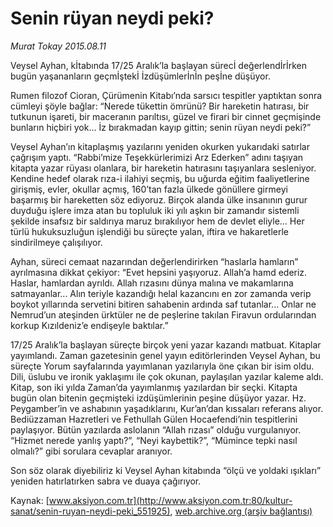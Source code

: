 # Senin rüyan neydi peki?

*Murat Tokay 2015.08.11*

<div class="pNewsDetailMainContent" itemprop="articleBody">
 <p>
  Veysel Ayhan, kİtabında 17/25 Aralık’la başlayan sürecİ değerlendİrİrken bugün yaşananların geçmİştekİ İzdüşümlerİnİn peşİne düşüyor.
 </p>
 <p>
  Rumen filozof Cioran, Çürümenin Kitabı’nda sarsıcı tespitler yaptıktan sonra cümleyi şöyle bağlar: “Nerede tükettin ömrünü? Bir hareketin hatırası, bir tutkunun işareti, bir maceranın parıltısı, güzel ve firari bir cinnet geçmişinde bunların hiçbiri yok... İz bırakmadan kayıp gittin; senin rüyan neydi peki?”
 </p>
 <p>
  Veysel Ayhan’ın kitaplaşmış yazılarını yeniden okurken yukarıdaki satırlar çağrışım yaptı. “Rabbi’mize Teşekkürlerimizi Arz Ederken” adını taşıyan kitapta yazar rüyası olanlara, bir hareketin hatırasını taşıyanlara sesleniyor. Kendine hedef olarak rıza-i ilahiyi seçmiş, bu uğurda eğitim faaliyetlerine girişmiş, evler, okullar açmış, 160’tan fazla ülkede gönüllere girmeyi başarmış bir hareketten söz ediyoruz. Birçok alanda ülke insanının gurur duyduğu işlere imza atan bu topluluk iki yılı aşkın bir zamandır sistemli şekilde insafsız bir saldırıya maruz bırakılıyor hem de devlet eliyle... Her türlü hukuksuzluğun işlendiği bu süreçte yalan, iftira ve hakaretlerle sindirilmeye çalışılıyor.
 </p>
 <p>
  Ayhan, süreci cemaat nazarından değerlendirirken “haslarla hamların” ayrılmasına dikkat çekiyor: “Evet hepsini yaşıyoruz. Allah’a hamd ederiz. Haslar, hamlardan ayrıldı. Allah rızasını dünya malına ve makamlarına satmayanlar... Alın teriyle kazandığı helal kazancını en zor zamanda verip boykot yıllarında servetini bitiren sahabenin ardında saf tutanlar... Onlar ne Nemrud’un ateşinden ürktüler ne de peşlerine takılan Firavun ordularından korkup Kızıldeniz’e endişeyle baktılar.”
 </p>
 <p>
  17/25 Aralık’la başlayan süreçte birçok yeni yazar kazandı matbuat. Kitaplar yayımlandı. Zaman gazetesinin genel yayın editörlerinden Veysel Ayhan, bu süreçte Yorum sayfalarında yayımlanan yazılarıyla öne çıkan bir isim oldu. Dili, üslubu ve ironik yaklaşımı ile çok okunan, paylaşılan yazılar kaleme aldı. Kitap, son iki yılda Zaman’da yayımlanmış yazılardan bir seçki. Kitapta bugün olan bitenin geçmişteki izdüşümlerinin peşine düşüyor yazar. Hz. Peygamber’in ve ashabının yaşadıklarını, Kur’an’dan kıssaları referans alıyor. Bediüzzaman Hazretleri ve Fethullah Gülen Hocaefendi’nin tespitlerini paylaşıyor. Bütün yazılarda aslolanın “Allah rızası” olduğu vurgulanıyor. “Hizmet nerede yanlış yaptı?”, “Neyi kaybettik?”, “Mümince tepki nasıl olmalı?” gibi sorulara cevaplar aranıyor.
 </p>
 <p>
  Son söz olarak diyebiliriz ki Veysel Ayhan kitabında “ölçü ve yoldaki ışıkları” yeniden hatırlatırken sabra ve duaya çağırıyor.
 </p>
</div>


Kaynak: [www.aksiyon.com.tr](http://www.aksiyon.com.tr:80/kultur-sanat/senin-ruyan-neydi-peki_551925), [web.archive.org (arşiv bağlantısı)](http://web.archive.org/web/20150903013437/http://www.aksiyon.com.tr:80/kultur-sanat/senin-ruyan-neydi-peki_551925)
